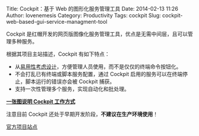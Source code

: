 Title: Cockpit：基于 Web 的图形化服务管理工具
Date: 2014-02-13 11:26
Author: lovenemesis
Category: Productivity
Tags: cockpit
Slug: cockpit-web-based-gui-service-managment-tool

Cockpit
是红帽开发的网页版图像化服务管理工具，优点是无需中间层，且可以管理多种服务。

根据其项目主站描述，Cockpit 有如下特点：

-   从[易用性考虑设计](http://blogs.gnome.org/uraeus/2014/02/10/excited-about-cockpit/)，方便管理人员使用，而不是仅仅的终端命令按钮化。
-   不会打乱已有终端或脚本服务配置，通过 Cockpit
    启用的服务可以在终端停止，脚本运行的错误亦会被 Cockpit 捕获。
-   支持一次性管理多个服务，实现自动化和批处理。

**[一张图说明 Cockpit
工作方式](https://raw.github.com/cockpit-project/cockpit/master/doc/cockpit-transport.png)**

注意目前 Cockpit 还处于早期开发阶段，**不建议在生产环境使用**！

[官方项目站点](http://cockpit-project.org/)
